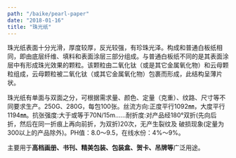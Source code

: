 ```yaml
---
path: "/baike/pearl-paper"
date: "2018-01-16"
title: "珠光纸"
---
```


珠光纸表面十分光滑，厚度较厚，反光较强，有珍珠光泽。构成和普通白板纸相同，即由底层纤维、填料和表面涂层三部分组成。与普通白板纸不同的是其表面涂层中有形成珠光效果的颗粒。该颗粒由二氧化钛（或是其它金属氧化物）和云母颗粒组成，云母颗粒被二氧化钛（或其它金属氧化物）包裹而形成，此结构呈薄片状。

珠光纸有单面与双面之分，可根据需求量、颜色、定量（克重）、纹路、尺寸等不同要求生产。250G、280G，每包100张。丝流方向:正度平行1092㎜，大度平行1194㎜。抗张强度:大于或等于70N/15m……耐折度:对产品经180°双折(先向后折，然后在同一折痕上再向前折，为双折)20次，无产生裂纹及 破损现象(定量为300以上的产品除外)。PH值：8.0～9.5，在线水份：4%～9%。   

主要用于**高档画册、书刊、精美包装、包装盒、贺卡、吊牌等**广泛用途。
   
